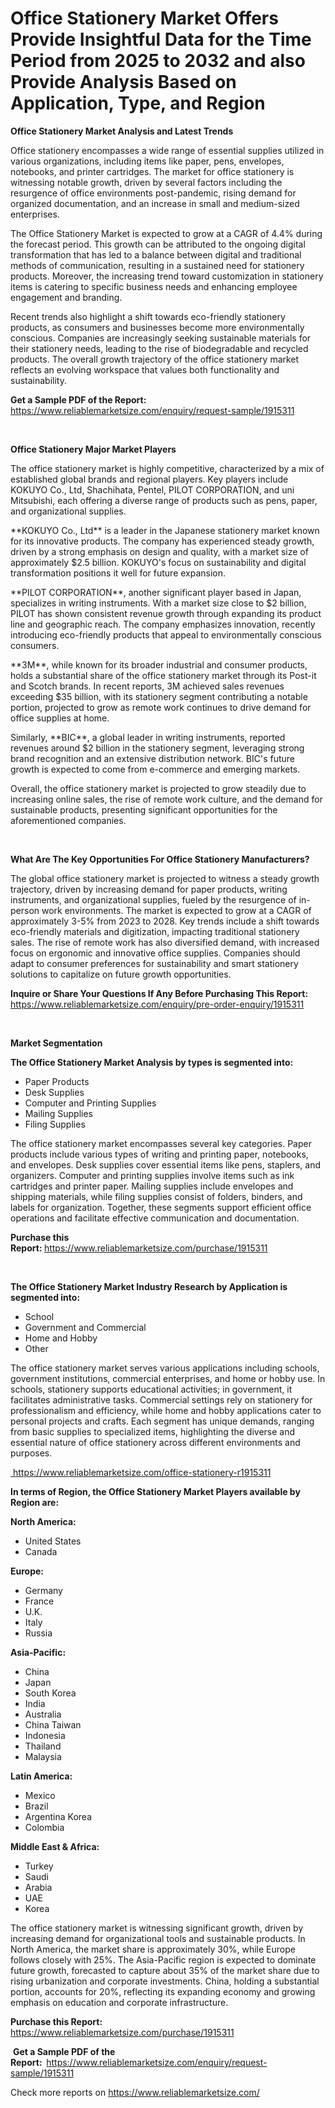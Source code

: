 <p><h1>Office Stationery Market Offers Provide Insightful Data for the Time Period from 2025 to 2032 and also Provide Analysis Based on Application, Type, and Region</h1></p><p><strong>Office Stationery Market Analysis and Latest Trends</strong></p>
<p><p>Office stationery encompasses a wide range of essential supplies utilized in various organizations, including items like paper, pens, envelopes, notebooks, and printer cartridges. The market for office stationery is witnessing notable growth, driven by several factors including the resurgence of office environments post-pandemic, rising demand for organized documentation, and an increase in small and medium-sized enterprises.</p><p>The Office Stationery Market is expected to grow at a CAGR of 4.4% during the forecast period. This growth can be attributed to the ongoing digital transformation that has led to a balance between digital and traditional methods of communication, resulting in a sustained need for stationery products. Moreover, the increasing trend toward customization in stationery items is catering to specific business needs and enhancing employee engagement and branding.</p><p>Recent trends also highlight a shift towards eco-friendly stationery products, as consumers and businesses become more environmentally conscious. Companies are increasingly seeking sustainable materials for their stationery needs, leading to the rise of biodegradable and recycled products. The overall growth trajectory of the office stationery market reflects an evolving workspace that values both functionality and sustainability.</p></p>
<p><strong>Get a Sample PDF of the Report:&nbsp;</strong> <a href="https://www.reliablemarketsize.com/enquiry/request-sample/1915311?utm_campaign=1197&utm_medium=2&utm_source=Github&utm_content=ia&utm_term=08022025&utm_id=office-stationery">https://www.reliablemarketsize.com/enquiry/request-sample/1915311</a></p>
<p>&nbsp;</p>
<p><strong>Office Stationery Major Market Players</strong></p>
<p><p>The office stationery market is highly competitive, characterized by a mix of established global brands and regional players. Key players include KOKUYO Co., Ltd, Shachihata, Pentel, PILOT CORPORATION, and uni Mitsubishi, each offering a diverse range of products such as pens, paper, and organizational supplies.</p><p>**KOKUYO Co., Ltd** is a leader in the Japanese stationery market known for its innovative products. The company has experienced steady growth, driven by a strong emphasis on design and quality, with a market size of approximately $2.5 billion. KOKUYO's focus on sustainability and digital transformation positions it well for future expansion.</p><p>**PILOT CORPORATION**, another significant player based in Japan, specializes in writing instruments. With a market size close to $2 billion, PILOT has shown consistent revenue growth through expanding its product line and geographic reach. The company emphasizes innovation, recently introducing eco-friendly products that appeal to environmentally conscious consumers.</p><p>**3M**, while known for its broader industrial and consumer products, holds a substantial share of the office stationery market through its Post-it and Scotch brands. In recent reports, 3M achieved sales revenues exceeding $35 billion, with its stationery segment contributing a notable portion, projected to grow as remote work continues to drive demand for office supplies at home.</p><p>Similarly, **BIC**, a global leader in writing instruments, reported revenues around $2 billion in the stationery segment, leveraging strong brand recognition and an extensive distribution network. BIC's future growth is expected to come from e-commerce and emerging markets.</p><p>Overall, the office stationery market is projected to grow steadily due to increasing online sales, the rise of remote work culture, and the demand for sustainable products, presenting significant opportunities for the aforementioned companies.</p></p>
<p>&nbsp;</p>
<p><strong>What Are The Key Opportunities For Office Stationery Manufacturers?</strong></p>
<p><p>The global office stationery market is projected to witness a steady growth trajectory, driven by increasing demand for paper products, writing instruments, and organizational supplies, fueled by the resurgence of in-person work environments. The market is expected to grow at a CAGR of approximately 3-5% from 2023 to 2028. Key trends include a shift towards eco-friendly materials and digitization, impacting traditional stationery sales. The rise of remote work has also diversified demand, with increased focus on ergonomic and innovative office supplies. Companies should adapt to consumer preferences for sustainability and smart stationery solutions to capitalize on future growth opportunities.</p></p>
<p><strong>Inquire or Share Your Questions If Any Before Purchasing This Report:</strong> <a href="https://www.reliablemarketsize.com/enquiry/pre-order-enquiry/1915311?utm_campaign=1197&utm_medium=2&utm_source=Github&utm_content=ia&utm_term=08022025&utm_id=office-stationery">https://www.reliablemarketsize.com/enquiry/pre-order-enquiry/1915311</a></p>
<p>&nbsp;</p>
<p><strong>Market Segmentation</strong></p>
<p><strong>The Office Stationery Market Analysis by types is segmented into:</strong></p>
<p><ul><li>Paper Products</li><li>Desk Supplies</li><li>Computer and Printing Supplies</li><li>Mailing Supplies</li><li>Filing Supplies</li></ul></p>
<p><p>The office stationery market encompasses several key categories. Paper products include various types of writing and printing paper, notebooks, and envelopes. Desk supplies cover essential items like pens, staplers, and organizers. Computer and printing supplies involve items such as ink cartridges and printer paper. Mailing supplies include envelopes and shipping materials, while filing supplies consist of folders, binders, and labels for organization. Together, these segments support efficient office operations and facilitate effective communication and documentation.</p></p>
<p><strong>Purchase this Report:&nbsp;</strong><a href="https://www.reliablemarketsize.com/purchase/1915311?utm_campaign=1197&utm_medium=2&utm_source=Github&utm_content=ia&utm_term=08022025&utm_id=office-stationery">https://www.reliablemarketsize.com/purchase/1915311</a></p>
<p>&nbsp;</p>
<p><strong>The Office Stationery Market Industry Research by Application is segmented into:</strong></p>
<p><ul><li>School</li><li>Government and Commercial</li><li>Home and Hobby</li><li>Other</li></ul></p>
<p><p>The office stationery market serves various applications including schools, government institutions, commercial enterprises, and home or hobby use. In schools, stationery supports educational activities; in government, it facilitates administrative tasks. Commercial settings rely on stationery for professionalism and efficiency, while home and hobby applications cater to personal projects and crafts. Each segment has unique demands, ranging from basic supplies to specialized items, highlighting the diverse and essential nature of office stationery across different environments and purposes.</p></p>
<p><a href="https://www.reliablemarketsize.com/office-stationery-r1915311?utm_campaign=1197&utm_medium=2&utm_source=Github&utm_content=ia&utm_term=08022025&utm_id=office-stationery">&nbsp;https://www.reliablemarketsize.com/office-stationery-r1915311</a></p>
<p><strong>In terms of Region, the Office Stationery Market Players available by Region are:</strong></p>
<p>
    <p> <strong> North America: </strong>
        <ul>
            <li>United States</li>
            <li>Canada</li>
        </ul>
        </p> 
    <p> <strong> Europe: </strong>
        <ul>
            <li>Germany</li>
            <li>France</li>
            <li>U.K.</li>
            <li>Italy</li>
            <li>Russia</li>
        </ul>
        </p> 
    <p> <strong> Asia-Pacific: </strong>
        <ul>
            <li>China</li>
            <li>Japan</li>
            <li>South Korea</li>
            <li>India</li>
            <li>Australia</li>
            <li>China Taiwan</li>
            <li>Indonesia</li>
            <li>Thailand</li>
            <li>Malaysia</li>
        </ul>
        </p> 
    <p> <strong> Latin America: </strong>
        <ul>
            <li>Mexico</li>
            <li>Brazil</li>
            <li>Argentina Korea</li>
            <li>Colombia</li>
        </ul>
        </p> 
    <p> <strong> Middle East & Africa: </strong>
        <ul>
            <li>Turkey</li>
            <li>Saudi</li>
            <li>Arabia</li>
            <li>UAE</li>
            <li>Korea</li>
        </ul>
    </p>
    </p>
<p><p>The office stationery market is witnessing significant growth, driven by increasing demand for organizational tools and sustainable products. In North America, the market share is approximately 30%, while Europe follows closely with 25%. The Asia-Pacific region is expected to dominate future growth, forecasted to capture about 35% of the market share due to rising urbanization and corporate investments. China, holding a substantial portion, accounts for 20%, reflecting its expanding economy and growing emphasis on education and corporate infrastructure.</p></p>
<p><strong>Purchase this Report: </strong><a href="https://www.reliablemarketsize.com/purchase/1915311?utm_campaign=1197&utm_medium=2&utm_source=Github&utm_content=ia&utm_term=08022025&utm_id=office-stationery">https://www.reliablemarketsize.com/purchase/1915311</a></p>
<p>&nbsp;<strong>Get a Sample PDF of the Report:&nbsp;&nbsp;</strong><a href="https://www.reliablemarketsize.com/enquiry/request-sample/1915311?utm_campaign=1197&utm_medium=2&utm_source=Github&utm_content=ia&utm_term=08022025&utm_id=office-stationery">https://www.reliablemarketsize.com/enquiry/request-sample/1915311</a></p>
<p><strong></strong></p>
<p>Check more reports on <a href="https://www.reliablemarketsize.com/?utm_campaign=1197&utm_medium=2&utm_source=Github&utm_content=ia&utm_term=08022025&utm_id=office-stationery">https://www.reliablemarketsize.com/</a></p>